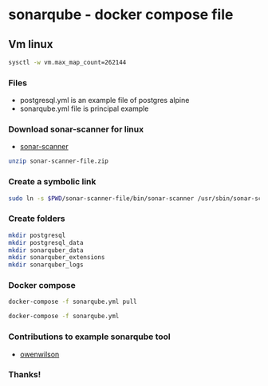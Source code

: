 # sonarqube - docker compose file

## Vm linux

```sh
sysctl -w vm.max_map_count=262144
```

### Files

- postgresql.yml is an example file of postgres alpine
- sonarqube.yml file is principal example

### Download sonar-scanner for linux

- [sonar-scanner](https://docs.sonarqube.org/latest/analysis/scan/sonarscanner/)

```sh
unzip sonar-scanner-file.zip
```

### Create a symbolic link

```sh
sudo ln -s $PWD/sonar-scanner-file/bin/sonar-scanner /usr/sbin/sonar-scanner
```

### Create folders

```sh
mkdir postgresql
mkdir postgresql_data
mkdir sonarquber_data
mkdir sonarquber_extensions
mkdir sonarquber_logs
```

### Docker compose

```sh
docker-compose -f sonarqube.yml pull
```

```sh
docker-compose -f sonarqube.yml
```

### Contributions to example sonarqube tool

- [owenwilson](https://github.com/owenwilson)

### Thanks!
